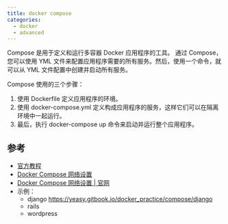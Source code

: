 ```yaml
---
title: docker compose
categories:
  - docker
  - advanced
---
```



Compose 是用于定义和运行多容器 Docker 应用程序的工具。
通过 Compose，您可以使用 YML 文件来配置应用程序需要的所有服务。然后，使用一个命令，就可以从 YML 文件配置中创建并启动所有服务。


Compose 使用的三个步骤：

1. 使用 Dockerfile 定义应用程序的环境。
2. 使用 docker-compose.yml 定义构成应用程序的服务，这样它们可以在隔离环境中一起运行。
3. 最后，执行 docker-compose up 命令来启动并运行整个应用程序。


## 参考

- [官方教程](https://docs.docker.com/compose/gettingstarted/)
- [Docker Compose 网络设置](https://juejin.cn/post/6844903976534540296)
- [Docker Compose 网络设置 | 官网](https://docs.docker.com/compose/networking/)
- 示例：
  - django  https://yeasy.gitbook.io/docker_practice/compose/django
  - rails
  - wordpress

